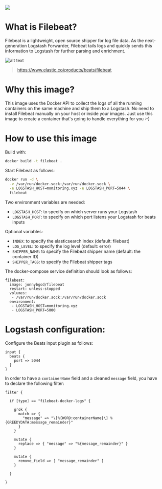 [![](https://badge.imagelayers.io/jonnybgod/filebeat:latest.svg)](https://imagelayers.io/?images=jonnybgod/filebeat:latest)

# What is Filebeat?
Filebeat is a lightweight, open source shipper for log file data. As the next-generation Logstash Forwarder, Filebeat tails logs and quickly sends this information to Logstash for further parsing and enrichment.

![alt text](https://static-www.elastic.co/assets/blta28996a125bb8b42/packetbeat-fish-nodes-bkgd.png?q=755 "Filebeat logo")

> https://www.elastic.co/products/beats/filebeat


# Why this image?

This image uses the Docker API to collect the logs of all the running containers on the same machine and ship them to a Logstash. No need to install Filebeat manually on your host or inside your images. Just use this image to create a container that's going to handle everything for you :-)


# How to use this image
Build with:

```bash
docker build -t filebeat .
```

Start Filebeat as follows:

```bash
docker run -d \
  -v /var/run/docker.sock:/var/run/docker.sock \
  -e LOGSTASH_HOST=monitoring.xyz -e LOGSTASH_PORT=5044 \
  filebeat
```

Two environment variables are needed:
* `LOGSTASH_HOST`: to specify on which server runs your Logstash
* `LOGSTASH_PORT`: to specify on which port listens your Logstash for beats inputs

Optional variables:
* `INDEX`: to specify the elasticsearch index (default: filebeat) 
* `LOG_LEVEL`: to specify the log level (default: error) 
* `SHIPPER_NAME`: to specify the Filebeat shipper name (default: the container ID) 
* `SHIPPER_TAGS`: to specify the Filebeat shipper tags

The docker-compose service definition should look as follows:
```yalm
filebeat:
  image: jonnybgod/filebeat
  restart: unless-stopped
  volumes:
   - /var/run/docker.sock:/var/run/docker.sock
  environment:
   - LOGSTASH_HOST=monitoring.xyz
   - LOGSTASH_PORT=5000
```


# Logstash configuration:

Configure the Beats input plugin as follows:

```
input {
  beats {
    port => 5044
  }
}
```

In order to have a `containerName` field and a cleaned `message` field, you have to declare the following filter:

```
filter {

  if [type] == "filebeat-docker-logs" {

    grok {
      match => { 
        "message" => "\[%{WORD:containerName}\] %{GREEDYDATA:message_remainder}"
      }
    }

    mutate {
      replace => { "message" => "%{message_remainder}" }
    }
    
    mutate {
      remove_field => [ "message_remainder" ]
    }

  }

}
```